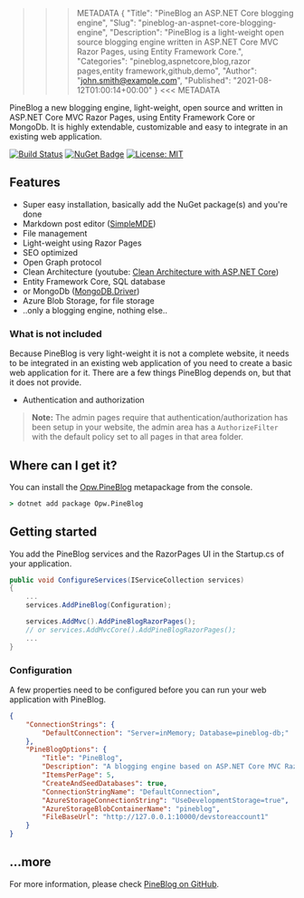 >>> METADATA
{
    "Title": "PineBlog an ASP.NET Core blogging engine",
    "Slug": "pineblog-an-aspnet-core-blogging-engine",
    "Description": "PineBlog is a light-weight open source blogging engine written in ASP.NET Core MVC Razor Pages, using Entity Framework Core.",
    "Categories": "pineblog,aspnetcore,blog,razor pages,entity framework,github,demo",
    "Author": "john.smith@example.com",
    "Published": "2021-08-12T01:00:14+00:00"
}
<<< METADATA

PineBlog a new blogging engine, light-weight, open source and written in ASP.NET Core MVC Razor Pages, using Entity Framework Core or MongoDb. It is highly
extendable, customizable and easy to integrate in an existing web application.

[![Build Status](https://dev.azure.com/ofpinewood/Of%20Pine%20Wood/_apis/build/status/ofpinewood.pineblog?branchName=main)](https://dev.azure.com/ofpinewood/Of%20Pine%20Wood/_build/latest?definitionId=7&branchName=main)
[![NuGet Badge](https://img.shields.io/nuget/v/Opw.PineBlog.svg)](https://www.nuget.org/packages/Opw.PineBlog/)
[![License: MIT](https://img.shields.io/github/license/ofpinewood/pineblog.svg)](https://github.com/ofpinewood/pineblog/blob/main/LICENSE)

## Features

- Super easy installation, basically add the NuGet package(s) and you're done
- Markdown post editor ([SimpleMDE](https://simplemde.com/))
- File management
- Light-weight using Razor Pages
- SEO optimized
- Open Graph protocol
- Clean Architecture (youtube: [Clean Architecture with ASP.NET Core](https://youtu.be/_lwCVE_XgqI))
- Entity Framework Core, SQL database
- or MongoDb ([MongoDB.Driver](https://www.nuget.org/packages/mongodb.driver))
- Azure Blob Storage, for file storage
- ..only a blogging engine, nothing else..

### What is not included
Because PineBlog is very light-weight it is not a complete website, it needs to be integrated in an existing web application of you need to create a basic web application for it. There are a few things PineBlog depends on, but that it does not provide.

- Authentication and authorization

> **Note:** The admin pages require that authentication/authorization has been setup in your website, the admin area has  a `AuthorizeFilter` with the default policy set to all pages in that area folder.

## Where can I get it?
You can install the [Opw.PineBlog](https://www.nuget.org/packages/Opw.PineBlog/) metapackage from the console.

``` cmd
> dotnet add package Opw.PineBlog
```

## Getting started
You add the PineBlog services and the RazorPages UI in the Startup.cs of your application.

``` csharp
public void ConfigureServices(IServiceCollection services)
{
    ...
    services.AddPineBlog(Configuration);

    services.AddMvc().AddPineBlogRazorPages();
    // or services.AddMvcCore().AddPineBlogRazorPages();
    ...
}
```

### Configuration
A few properties need to be configured before you can run your web application with PineBlog.

``` json
{
    "ConnectionStrings": {
        "DefaultConnection": "Server=inMemory; Database=pineblog-db;"
    },
    "PineBlogOptions": {
        "Title": "PineBlog",
        "Description": "A blogging engine based on ASP.NET Core MVC Razor Pages and Entity Framework Core",
        "ItemsPerPage": 5,
        "CreateAndSeedDatabases": true,
        "ConnectionStringName": "DefaultConnection",
        "AzureStorageConnectionString": "UseDevelopmentStorage=true",
        "AzureStorageBlobContainerName": "pineblog",
        "FileBaseUrl": "http://127.0.0.1:10000/devstoreaccount1"
    }
}
```

## ...more
For more information, please check [PineBlog on GitHub](https://github.com/ofpinewood/pineblog).
